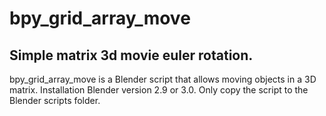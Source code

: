# bpy_grid_array_move

## Simple matrix 3d movie euler rotation. 

bpy_grid_array_move is a Blender script that allows moving objects in a 3D matrix.
Installation
Blender version 2.9 or 3.0.
Only copy the script to the Blender scripts folder. 



